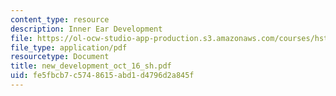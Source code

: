 ```yaml
---
content_type: resource
description: Inner Ear Development
file: https://ol-ocw-studio-app-production.s3.amazonaws.com/courses/hst-730-molecular-biology-for-the-auditory-system-fall-2002/fe5fbcb7c5748615abd1d4796d2a845f_new_development_oct_16_sh.pdf
file_type: application/pdf
resourcetype: Document
title: new_development_oct_16_sh.pdf
uid: fe5fbcb7-c574-8615-abd1-d4796d2a845f
---
```

